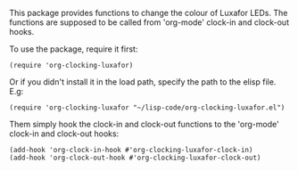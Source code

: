 This package provides functions to change the colour of Luxafor
LEDs.  The functions are supposed to be called from 'org-mode'
clock-in and clock-out hooks.

To use the package, require it first:

    (require 'org-clocking-luxafor)

Or if you didn't install it in the load path, specify the path
to the elisp file. E.g:

    (require 'org-clocking-luxafor "~/lisp-code/org-clocking-luxafor.el")

Them simply hook the clock-in and clock-out functions to the
'org-mode' clock-in and clock-out hooks:

    (add-hook 'org-clock-in-hook #'org-clocking-luxafor-clock-in)
    (add-hook 'org-clock-out-hook #'org-clocking-luxafor-clock-out)
